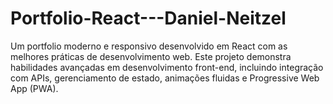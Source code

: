 # Portfolio-React---Daniel-Neitzel
Um portfolio moderno e responsivo desenvolvido em React com as melhores práticas de desenvolvimento web. Este projeto demonstra habilidades avançadas em desenvolvimento front-end, incluindo integração com APIs, gerenciamento de estado, animações fluidas e Progressive Web App (PWA).

